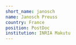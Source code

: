 ```yaml
---
short_name: janosch
name: Janosch Preuss
country: France
position: PostDoc
institution: INRIA Makutu 
---
```

